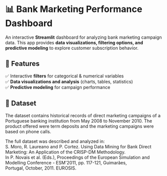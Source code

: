 # 📊 Bank Marketing Performance Dashboard  

An interactive **Streamlit** dashboard for analyzing bank marketing campaign data. This app provides **data visualizations, filtering options, and predictive modeling** to explore customer subscription behavior.

## 🚀 Features  
✅ Interactive **filters** for categorical & numerical variables  
✅ **Data visualizations and analysis** (charts, tables, statistics)  
✅ **Predictive modeling** for campaign performance  

## 📂 Dataset  
The dataset contains historical records of direct marketing campaigns of a Portuguese banking institution from May 2008 to November 2010. The product offered were term deposits and the marketing campaigns were based on phone calls.  

The full dataset was described and analyzed in:  
S. Moro, R. Laureano and P. Cortez. Using Data Mining for Bank Direct Marketing: An Application of the CRISP-DM Methodology.  
In P. Novais et al. (Eds.), Proceedings of the European Simulation and Modelling Conference - ESM'2011, pp. 117-121, Guimarães,  
Portugal, October, 2011. EUROSIS.
